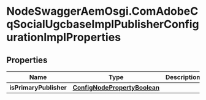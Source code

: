 # NodeSwaggerAemOsgi.ComAdobeCqSocialUgcbaseImplPublisherConfigurationImplProperties

## Properties

Name | Type | Description | Notes
------------ | ------------- | ------------- | -------------
**isPrimaryPublisher** | [**ConfigNodePropertyBoolean**](ConfigNodePropertyBoolean.md) |  | [optional] 


